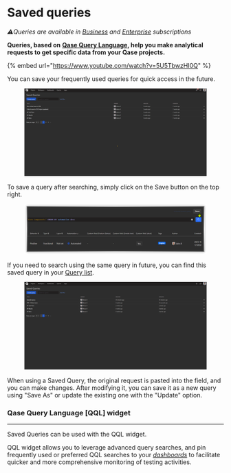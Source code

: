 # Saved queries

_⚠️Queries are available in_ [_Business_](https://help.qase.io/en/articles/5563727-business-plan) _and_ [_Enterprise_](https://help.qase.io/en/articles/6640055-enterprise-plan) _subscriptions_

**Queries, based on** [**Qase Query Language**](https://docs.qase.io/general/analytics/queries-qql-qase-query-language)**, help you make analytical requests to get specific data from your Qase projects.**



{% embed url="https://www.youtube.com/watch?v=5U5TbwzHI0Q" %}

You can save your frequently used queries for quick access in the future.

<figure><img src="../../../.gitbook/assets/query 1.gif" alt=""><figcaption></figcaption></figure>

To save a query after searching, simply click on the Save button on the top right.

<figure><img src="../../../.gitbook/assets/image (2) (1) (1) (1).png" alt=""><figcaption></figcaption></figure>

If you need to search using the same query in future, you can find this saved query in your [Query list](https://app.qase.io/report/queries-list).

<figure><img src="../../../.gitbook/assets/query 3.gif" alt=""><figcaption></figcaption></figure>

When using a Saved Query, the original request is pasted into the field, and you can make changes. After modifying it, you can save it as a new query using "Save As" or update the existing one with the "Update" option.

### Qase Query Language \[QQL] widget <a href="#h_fd713bb7e2" id="h_fd713bb7e2"></a>

***

Saved Queries can be used with the QQL widget.

QQL widget allows you to leverage advanced query searches, and pin frequently used or preferred QQL searches to your [_dashboards_](https://help.qase.io/en/articles/5563698-dashboards) to facilitate quicker and more comprehensive monitoring of testing activities.

<figure><img src="../../../.gitbook/assets/qql-widget.gif" alt=""><figcaption></figcaption></figure>
